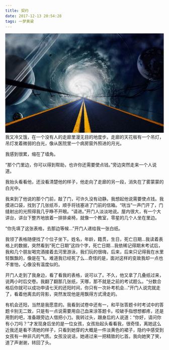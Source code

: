 ```yaml
---
title: 契约
date: 2017-12-13 20:54:28
tags: 一梦黄粱 
---
```

![](/images/timer.jpg)
我又冷又饿，在一个没有人的走廊里漫无目的地度步。走廊的天花板有一个吊灯，吊灯发着微弱的白光，像从医院里一个病房窗外照进的月光。

我感到很累，缩在了墙角。

“那个门里边，你可以得到帮助，也许你还需要使点钱。”旁边突然走来一个人说道。

我抬头看看他，还没看清楚他的样子，他走向了走廊的另一段，消失在了雾蒙蒙的白光中。

我来到了他说的那个门前，敲了门，可许久没有动静。我想起他说需要使点钱。我摸进口袋，找到了几张纸币，顺手将钱塞进了门前的信箱。“咣当”一声门开了，门缝射出的光照得我几乎睁不开眼。“请进。”开门人淡淡地说。屋内很大，有一个大讲台，讲台下整齐地放着一排排桌椅，就像一个教室，零星的几个人坐在里边。

“你先填了这张表格，去那边等候…”开门人递给我一张白纸。

我领了表格随便找了个位子坐下。姓名，年龄，籍贯，生日，死亡日期…我读着表格上的数据，突然看到“死亡日期”这四个字，死亡日期…我依稀记得期末考试后，我和几个朋友喝完酒接着去河里游泳，我们玩的很嗨，后来，后来只记得我在水里轻飘飘的，像是在飞。难道我已经死了么…奇怪的是，面对这样的变故我却一点也不害怕，心像没有温度似的。

开门人走到了我身边，看了看我的表格，说可以了。不久，他又拿了几叠纸过来，说两小时后交卷。我翻了翻那几张纸，天哪，那不就是之前的考试题么。“分数合格后你就可以成功申请七天的还阳时间，你只有一次补考机会…”开门人说完就走了，看着他离去的背影，突然发现他是用飘得方式滑走的。

有机会还阳，当然是我愿意的。我看到试卷中还有一，和平张答题卡时考试中的答题卡别无二致，只是有一点说需要用自己血来涂答题卡。咬破手指想想都疼，还是用割的吧，准备跟旁边人借把小刀。我转过头，跟身后的人说道：“你好，请问你有小刀吗？”才发现身后坐的是一位女孩，女孩抬起头看看我，很奇怪，离她这么近我还是看不清她的样子，只看到她穿的大概是一件淡黄色的裙子，隐约中感受到女孩有一种非凡的气质。女孩没说话，她递过来一把精致的匕首。我向她笑了笑，道了声谢谢，转回了头。

